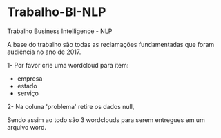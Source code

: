 # Trabalho-BI-NLP
Trabalho Business Intelligence - NLP


A base do trabalho são todas as reclamações fundamentadas que foram audiência no ano de 2017.

1- Por favor crie uma wordcloud para item:
- empresa
- estado
- serviço

2- Na coluna 'problema' retire os dados null,

Sendo assim ao todo são 3 wordclouds para serem entregues em um arquivo word.
